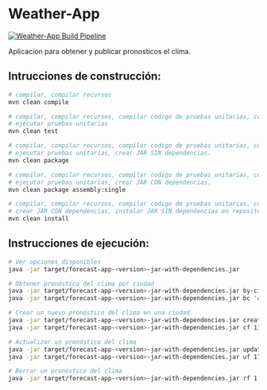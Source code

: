Weather-App
===========

[![Weather-App Build Pipeline](https://github.com/Reapercrox/bd1/actions/workflows/weather-app-build.yml/badge.svg?branch=main)](https://github.com/Reapercrox/bd1/actions/workflows/weather-app-build.yml)


Aplicacion para obtener y publicar pronosticos el clima.

## Intrucciones de construcción:

```bash
# compilar, compilar recursos
mvn clean compile

# compilar, compilar recursos, compilar codigo de pruebas unitarias, compilar recursos de pruebas, 
# ejecutar pruebas unitarias
mvn clean test

# compilar, compilar recursos, compilar codigo de pruebas unitarias, compilar recursos de pruebas, 
# ejecutar pruebas unitarias, crear JAR SIN dependencias.
mvn clean package

# compilar, compilar recursos, compilar codigo de pruebas unitarias, compilar recuersos de pruebas, 
# ejecutar pruebas unitarias, crear JAR CON dependencias.
mvn clean package assembly:single

# compilar, compilar recursos, compilar codigo de pruebas unitarias, compilar recuersos de pruebas, ejecutar pruebas unitarias, 
# crear JAR CON dependencias, instalar JAR SIN dependencias en repositorio local. (.m2/repository)
mvn clean install 
```

## Instrucciones de ejecución:

```bash
# Ver opciones disponibles
java -jar target/forecast-app-<version>-jar-with-dependencies.jar

# Obtener pronóstico del clima por ciudad
java -jar target/forecast-app-<version>-jar-with-dependencies.jar by-city 'Alajuela'
java -jar target/forecast-app-<version>-jar-with-dependencies.jar bc 'Alajuela'

# Crear un nuevo pronóstico del clima en una ciudad
java -jar target/forecast-app-<version>-jar-with-dependencies.jar create-forecast 11 'United States' 'New York' '2023-08-19' 10001 23
java -jar target/forecast-app-<version>-jar-with-dependencies.jar cf 11 'United States' 'New York' '2023-08-19' 10001 23

# Actualizar un pronóstico del clima
java -jar target/forecast-app-<version>-jar-with-dependencies.jar update-forecast 11 'United States' 'New York' '2023-08-19' 10001 23
java -jar target/forecast-app-<version>-jar-with-dependencies.jar uf 11 'United States' 'New York' '2023-08-19' 10001 23

# Borrar un pronóstico del clima
java -jar target/forecast-app-<version>-jar-with-dependencies.jar rf 1 

```